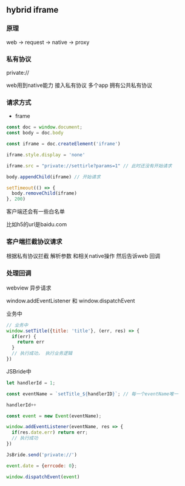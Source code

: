 ## hybrid iframe

### 原理

web -> request -> native -> proxy

### 私有协议

private://

web用到native能力 接入私有协议 多个app 拥有公共私有协议

### 请求方式

* frame

```js
const doc = window.document;
const body = doc.body

const iframe = doc.createElement('iframe')

iframe.style.display = 'none'

iframe.src = "private://settirle?params=1" // 此时还没有开始请求

body.appendChild(iframe) // 开始请求

setTimeout(() => {
  body.removeChild(iframe)
}, 200)
```

客户端还会有一些白名单

比如h5的url是baidu.com

### 客户端拦截协议请求

根据私有协议拦截 解析参数 和相关native操作 然后告诉web 回调

### 处理回调

webview 异步请求

window.addEventListener 和 window.dispatchEvent

业务中

```js
// 业务中
window.setTitle({title: 'title'}, (err, res) => {
  if(err) {
    return err
  }
  // 执行成功， 执行业务逻辑
})
```

JSBride中

```js
let handlerId = 1;

const eventName = `setTitle_${handlerID}`; // 每一个eventName唯一

handlerId++

const event = new Event(eventName);

window.addEventListener(eventName, res => {
  if(res.date.err) return err;
  // 执行成功
})

JsBride.send('private://')

event.date = {errcode: 0};

window.dispatchEvent(event)
```

